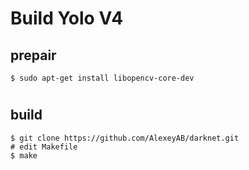 # Build Yolo V4
## prepair
    $ sudo apt-get install libopencv-core-dev
#
## build
    $ git clone https://github.com/AlexeyAB/darknet.git
    # edit Makefile
    $ make
